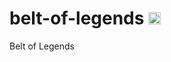 # belt-of-legends [<img alt="Build Status" src="https://travis-ci.org/pixelsquare/belt-of-legends.svg?branch=master" height="20">](https://github.com/pixelsquare/belt-of-legends)
Belt of Legends
